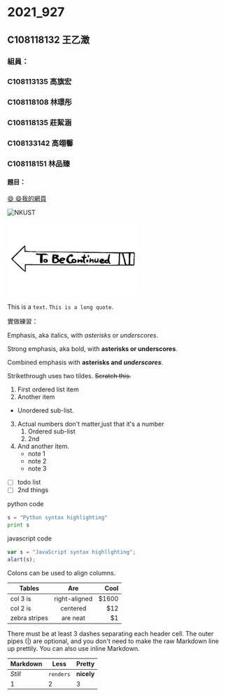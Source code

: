 # 2021_927

## C108118132 王乙澂

### 組員：
### C108113135 高旗宏
### C108118108 林璟彤
### C108118135 莊絜涵
### C108133142 高翊馨
### C108118151 林品臻

#### 題目：



[:smile: :smile:我的網頁](https://www.nkust.edu.tw/)

![NKUST](https://www.nkust.edu.tw/var/file/0/1000/img/513/182513897.png "高科大")

![new fig](143086969_2237901296354689_6815140922917255134_n.jpg "兔逼康踢牛")

This is a `text`.
`This is a long quote`.

實做練習：

Emphasis, aka italics, with *asterisks* or _underscores_.

Strong emphasis, aka bold, with **asterisks or underscores**.

Combined emphasis with **asterisks and *underscores***.

Strikethrough uses two tildes. ~~Scratch this.~~

1. First ordered list item
2. Another item
  * Unordered sub-list.
3. Actual numbers don't matter,just that it's a number
   1. Ordered sub-list
   2. 2nd
4. And another item.
   * note 1 
   * note 2
   * note 3
  
- [ ] todo list
- [ ] 2nd things 
  
python code
```py
s = "Python syntax highlighting"
print s
```

javascript code
```js
var s = "JavaScript syntax highllghting";
alart(s);
```
Colons can be used to align columns.

| Tables        | Are           |  Cool |
| ------------- |:-------------:| -----:|
| col 3 is      | right-aligned | $1600 |
| col 2 is      | centered      |   $12 |
| zebra stripes | are neat      |    $1 |

There must be at least 3 dashes separating each header cell.
The outer pipes (|) are optional, and you don't need to make the 
raw Markdown line up prettily. You can also use inline Markdown.

Markdown | Less | Pretty
--- | --- | ---
*Still* | `renders` | **nicely**
1 | 2 | 3

